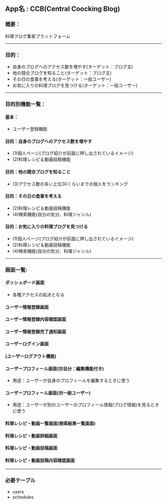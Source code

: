 ## App名 : CCB(Central Coocking Blog)
### 概要：
料理ブログ集客プラットフォーム

----------------------------------------------------------

### 目的：
- 自身のブログへのアクセス数を増やす(ターゲット：ブログ主)
- 他の競合ブログを知ること(ターゲット：ブログ主)
- その日の食事を考える(ターゲット：一般ユーザー)
- お気に入りの料理ブログを見つける(ターゲット：一般ユーザー)

----------------------------------------------------------

### 目的別機能一覧：
#### 基本：
  - ユーザー登録機能

#### 目的：自身のブログへのアクセス数を増やす
  - (1)個人ページ(ブログ紹介が前面に押し出されているイメージ)
  - (2)料理レシピ＆動画投稿機能

#### 目的：他の競合ブログを知ること
  - (3)アクセス数の多い上位30くらいまでの個人をランキング

#### 目的：その日の食事を考える
  - (2)料理レシピ＆動画投稿機能
  - (4)検索機能(自分の気分、料理ジャンル)

#### 目的：お気に入りの料理ブログを見つける
  - (1)個人ページ(ブログ紹介が前面に押し出されているイメージ)
  - (2)料理レシピ＆動画投稿機能
  - (4)検索機能(自分の気分、料理ジャンル)

----------------------------------------------------------

### 画面一覧:
#### ダッシュボード画面
  - 各種アクセスの起点となる

#### ユーザー情報登録画面
#### ユーザー情報登録内容確認画面
#### ユーザー情報登録完了通知画面
#### ユーザーログイン画面
#### (ユーザーログアウト機能)

#### ユーザープロフィール画面(対自分：編集機能付き)
  - 用途：ユーザーが自身のプロフィールを編集するときに使う
#### ユーザープロフィール画面(対一般ユーザー)
  - 用途：ユーザーが別のユーザーのプロフィール情報(ブログ情報)を見るときに使う

#### 料理レシピ・動画一覧画面(検索結果一覧画面)
#### 料理レシピ・動画詳細画面
#### 料理レシピ・動画投稿画面
#### 料理レシピ・動画投稿内容確認画面

----------------------------------------------------------

### 必要テーブル
  - users
  - schedules

